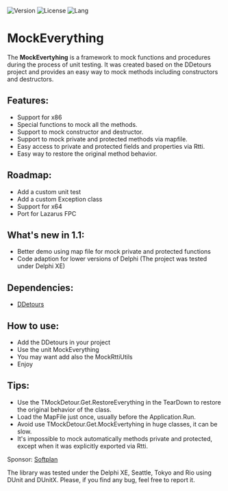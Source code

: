 
![Version](https://img.shields.io/badge/version-v1.1-yellow.svg)
![License](https://img.shields.io/github/license/renancostab/mockeverything.svg)
![Lang](https://img.shields.io/github/languages/top/renancostab/mockeverything.svg)

# MockEverything
The **MockEvertyhing** is a framework to mock functions and procedures during the process of unit testing. It was created based on the DDetours project and provides an easy way to mock methods including constructors and destructors.


## Features: ##
* Support for x86
* Special functions to mock all the methods.
* Support to mock constructor and destructor.
* Support to mock private and protected methods via mapfile.
* Easy access to private and protected fields and properties via Rtti.
* Easy way to restore the original method behavior.

## Roadmap: ##

* Add a custom unit test
* Add a custom Exception class
* Support for x64
* Port for Lazarus FPC

## What's new in 1.1: ##
* Better demo using map file for mock private and protected functions
* Code adaption for lower versions of Delphi 
  (The project was tested under Delphi XE)

## Dependencies: ##

* [DDetours](https://github.com/MahdiSafsafi/DDetours)

## How to use: ##

* Add the DDetours in your project
* Use the unit MockEverything
* You may want add also the MockRttiUtils
* Enjoy 

## Tips: ##

* Use the TMockDetour.Get.RestoreEverything in the TearDown to restore the original behavior of the class.
* Load the MapFile just once, usually before the Application.Run.
* Avoid use TMockDetour.Get.MockEvertyhing in huge classes, it can be slow.
* It's impossible to mock automatically methods private and protected, except when it was explicitly exported via Rtti.

Sponsor: [Softplan](https://www.softplan.com.br/)

The library was tested under the Delphi XE, Seattle, Tokyo and Rio using DUnit and DUnitX.
Please, if you find any bug, feel free to report it.
